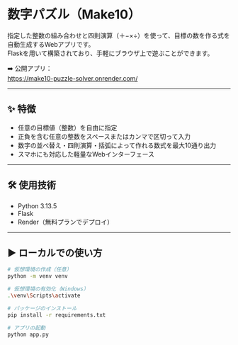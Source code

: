 # 数字パズル（Make10）

指定した整数の組み合わせと四則演算（＋−×÷）を使って、目標の数を作る式を自動生成するWebアプリです。  
Flaskを用いて構築されており、手軽にブラウザ上で遊ぶことができます。

➡️ 公開アプリ：  
https://make10-puzzle-solver.onrender.com/

---

## ✨ 特徴

- 任意の目標値（整数）を自由に指定
- 正負を含む任意の整数をスペースまたはカンマで区切って入力
- 数字の並べ替え・四則演算・括弧によって作れる数式を最大10通り出力
- スマホにも対応した軽量なWebインターフェース

---

## 🛠 使用技術

- Python 3.13.5
- Flask
- Render（無料プランでデプロイ）

---

## ▶️ ローカルでの使い方

```bash
# 仮想環境の作成（任意）
python -m venv venv

# 仮想環境の有効化（Windows）
.\venv\Scripts\activate

# パッケージのインストール
pip install -r requirements.txt

# アプリの起動
python app.py
